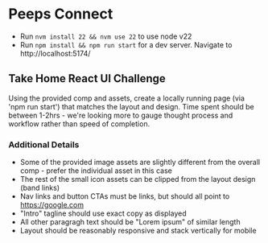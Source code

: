 # Peeps Connect 

- Run `nvm install 22 && nvm use 22` to use node v22
- Run `npm install && npm run start` for a dev server. Navigate to http://localhost:5174/

## Take Home React UI Challenge
Using the provided comp and assets, create a locally running page (via 'npm run start') that matches the layout and design. Time spent should be between 1-2hrs - we're looking more to gauge thought process and workflow rather than speed of completion.

### Additional Details
- Some of the provided image assets are slightly different from the overall comp - prefer the individual asset in this case
- The rest of the small icon assets can be clipped from the layout design (band links)
- Nav links and button CTAs must be links, but should all point to https://google.com
- "Intro" tagline should use exact copy as displayed
- All other paragragh text should be "Lorem ipsum" of similar length
- Layout should be reasonably responsive and stack vertically for mobile

